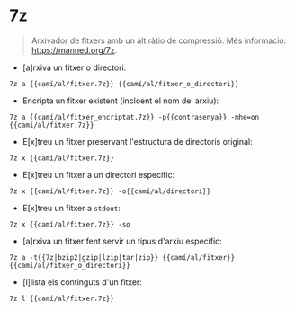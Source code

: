 # 7z

> Arxivador de fitxers amb un alt ràtio de compressió.
> Més informació: <https://manned.org/7z>.

- [a]rxiva un fitxer o directori:

`7z a {{camí/al/fitxer.7z}} {{camí/al/fitxer_o_directori}}`

- Encripta un fitxer existent (incloent el nom del arxiu):

`7z a {{camí/al/fitxer_encriptat.7z}} -p{{contrasenya}} -mhe=on {{camí/al/fitxer.7z}}`

- E[x]treu un fitxer preservant l'estructura de directoris original:

`7z x {{camí/al/fitxer.7z}}`

- E[x]treu un fitxer a un directori específic:

`7z x {{camí/al/fitxer.7z}} -o{{camí/al/directori}}`

- E[x]treu un fitxer a `stdout`:

`7z x {{camí/al/fitxer.7z}} -so`

- [a]rxiva un fitxer fent servir un tipus d'arxiu específic:

`7z a -t{{7z|bzip2|gzip|lzip|tar|zip}} {{camí/al/fitxer}} {{camí/al/fitxer_o_directori}}`

- [l]lista els continguts d'un fitxer:

`7z l {{camí/al/fitxer.7z}}`
